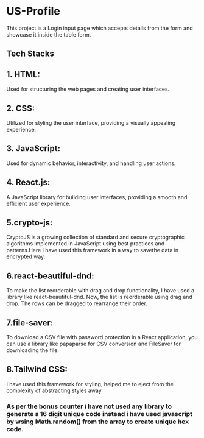 # US-Profile 

This project is a Login input page which accepts details from the form and showcase it inside the table form.

## Tech Stacks
## 1. HTML:
Used for structuring the web pages and creating user interfaces.

## 2. CSS:
Utilized for styling the user interface, providing a visually appealing experience.

## 3. JavaScript:
Used for dynamic behavior, interactivity, and handling user actions.

## 4. React.js:
A JavaScript library for building user interfaces, providing a smooth and efficient user experience.

## 5.crypto-js:
CryptoJS is a growing collection of standard and secure cryptographic algorithms implemented in JavaScript using best practices and patterns.Here i have used this framework in a way to savethe data in encrypted way.
 
## 6.react-beautiful-dnd:
To make the list reorderable with drag and drop functionality, I have used a library like react-beautiful-dnd. Now, the list is reorderable using drag and drop. The rows can be dragged to rearrange their order.

## 7.file-saver:
To download a CSV file with password protection in a React application, you can use a library like papaparse for CSV conversion and FileSaver for downloading the file. 

## 8.Tailwind CSS:
I have used this framework for styling, helped me to eject from the complexity of abstracting styles away

### As per the bonus counter i have not used any library to generate a 16 digit unique code instead i have used javascript by wsing Math.random() from the array to create unique hex code.
